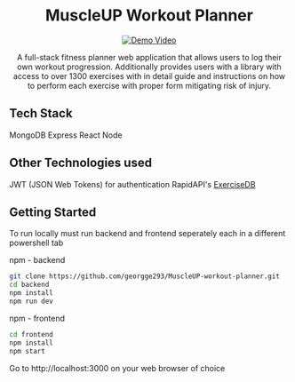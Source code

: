 <h1 align="center">MuscleUP Workout Planner</h1>

<p align="center">
  <a href="https://www.youtube.com/watch?v=Eh2xL_cSj14">
    <img src="https://img.youtube.com/vi/Eh2xL_cSj14/0.jpg" alt="Demo Video">
  </a>
</p>

<p align="center">
  A full-stack fitness planner web application that allows users to log their own workout progression. Additionally provides users with a library with access to over 1300 exercises with in detail guide and instructions on how to perform each exercise with proper form mitigating risk of injury.
</p>

## Tech Stack
MongoDB
Express
React
Node

## Other Technologies used
JWT (JSON Web Tokens) for authentication
RapidAPI's [ExerciseDB](https://rapidapi.com/justin-WFnsXH_t6/api/exercisedb)

## Getting Started

To run locally must run backend and frontend seperately each in a different powershell tab

npm - backend

```bash
git clone https://github.com/georgge293/MuscleUP-workout-planner.git
cd backend
npm install
npm run dev
```

npm - frontend

```bash
cd frontend
npm install
npm start
```

Go to http://localhost:3000 on your web browser of choice



